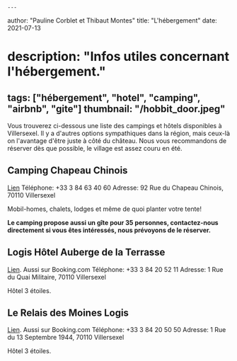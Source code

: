 	---
author: "Pauline Corblet et Thibaut Montes"
title: "L'hébergement"
date: 2021-07-13
# description: "Infos utiles concernant l'hébergement."
tags: ["hébergement", "hotel", "camping", "airbnb", "gite"]
thumbnail: "/hobbit_door.jpeg"
---

Vous trouverez ci-dessous une liste des campings et hôtels disponibles à Villersexel. Il y a d'autres options sympathiques dans la région, mais ceux-là on l'avantage d'être juste à côté du château. Nous vous recommandons de réserver dès que possible, le village est assez couru en été.

## Camping Chapeau Chinois

[Lien](https://campingvillersexel.com/)
Téléphone: +33 3 84 63 40 60
Adresse: 92 Rue du Chapeau Chinois, 70110 Villersexel

Mobil-homes, chalets, lodges et même de quoi planter votre tente! 

**Le camping propose aussi un gîte pour 35 personnes, contactez-nous directement si vous êtes intéressés, nous prévoyons de le réserver.**

## Logis Hôtel Auberge de la Terrasse

[Lien](https://www.logishotels.com/fr/hotel/logis-hotel-auberge-de-la-terrasse-1308?partid=1535&gclid=Cj0KCQjwpompBhDZARIsAFD_Fp_qAa6YoSGZN_1UeOzh_y66tCEUAqhLyXm7srcLaSiojo7zOI8vOZcaAqU6EALw_wcB). Aussi sur Booking.com
Téléphone: +33 3 84 20 52 11
Adresse: 1 Rue du Quai Militaire, 70110 Villersexel

Hôtel 3 étoiles.

## Le Relais des Moines Logis

[Lien](https://chauveypierreyves.site-solocal.com/). Aussi sur Booking.com
Téléphone: +33 3 84 20 50 50
Adresse: 1 Rue du 13 Septembre 1944, 70110 Villersexel

Hôtel 3 étoiles.